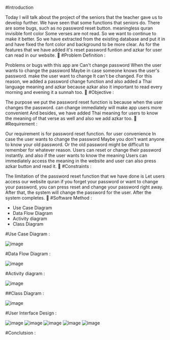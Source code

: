 #Introduction

Today I will talk about the project of the seniors that the teacher gave us to develop further. We have seen that some functions that seniors do. There are some bugs, such as no password reset button. meaningless quran invisible font color Some verses are not read. So we want to continue to make it better. So we have extracted from the existing database and put it in and have fixed the font color and background to be more clear.
As for the features that we have added it's reset password funtion and azkar for user can read in our website.

#Problem Definition :

Problems or bugs with this app are Can't change password When the user wants to change the password Maybe in case someone knows the user's password. make the user want to change It can't be changed. For this reason, we added a password change function and also added a Thai language meaning and azkar because azkar also it important to read every morning and evening it a sunnah too.

#Objective :

The purpose we put the password reset function is because when the user changes the password. can change immediately will make app users more convenient And besides, we have added Thai meaning for users to know the meaning of that verse as well and also we add azkar too.

#Requirement :

Our requirement is for password reset function. for user convenience In case the user wants to change the password Maybe you don't want anyone to know your old password. Or the old password might be difficult to remember for whatever reason. Users can reset or change their password instantly. and also if the user wants to know the meaning Users can immediately access the meaning in the website and user can also press azkar button and read it.

#Constraints :

The limitation of the password reset function that we have done is Let users access our website quran if you forget your password or want to change your password, you can press reset and change your password right away. After that, the system will change the password for the user. After the system completes.

#Software Method :

- Use Case Diagram 
- Data Flow Diagram
- Activity diagram
- Class Diagram


#Use Case Diagram :

![image](https://user-images.githubusercontent.com/96815487/196363262-c7f6abba-1ef9-4c3d-90eb-cf8ebd4ce107.png)



#Data Flow Diagram :

![image](https://user-images.githubusercontent.com/96815487/196363323-4a0fb2f9-4e2e-4ebc-9d7d-96c6a4238afc.png)


#Activity diagram :

![image](https://user-images.githubusercontent.com/96815487/196363416-5467a766-a7a7-47cd-b427-e7dbaa662fc2.png)


##Class Diagram :

![image](https://user-images.githubusercontent.com/96815487/196363500-7fdf9f1b-40cb-42bb-ac4f-5e7129ebfb33.png)




#User Interface Design :

![image](https://user-images.githubusercontent.com/96815487/196363754-f637c1f7-5598-4f61-b578-cf68245a1a15.png)
![image](https://user-images.githubusercontent.com/96815487/196363877-81eaa878-fccc-47d3-8943-2f737debcc3e.png)
![image](https://user-images.githubusercontent.com/96815487/196363960-b7d6cf59-2083-4bf6-9d77-70ada36a6b26.png)
![image](https://user-images.githubusercontent.com/96815487/196364057-c84d1add-fa8a-482d-ab9a-c9661cb4f9fe.png)
![image](https://user-images.githubusercontent.com/96815487/196364206-899106a3-845e-4087-bc5f-f1d10ae10300.png)

#Conclutsion :
